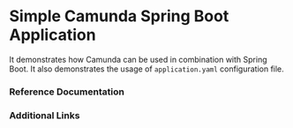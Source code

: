 # Simple Camunda Spring Boot Application
It demonstrates how Camunda can be used in combination with Spring Boot.
It also demonstrates the usage of `application.yaml` configuration file.

### Reference Documentation

### Additional Links

